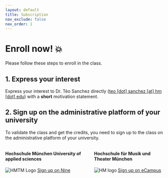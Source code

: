 ```yaml
---
layout: default
title: Subscription
nav_exclude: false
nav_order: 1
---
```


#  **Enroll now! 💥**

Please follow these steps to enroll in the class.

## 1. Express your interest

Express your interest to Dr. Téo Sanchez directly ([teo [dot] sanchez [at] hm [dot] edu](mailto:teo.sanchez@hm.edu)) with a **short** motivation statement.

## 2. Sign up on the administrative platform of your university 

To validate the class and get the credits, you need to sign up to the class on the administrative platform of your university.

<div class="columns">
  <div class="column">
    <h4>Hochschule München University of applied sciences</h4>
    <img src="{{ '/assets/images/logos/hm_logo.png' | relative_url }}" alt="HMTM Logo">
    <a href="https://nine.hm.edu/" class="btn fs-5 mb-4 mb-md-0 mr-2" target="_blank">Sign up on Nine</a>

  </div>
  <div class="column">
    <h4>Hochschule für Musik und Theater München</h4>
    <img src="{{ '/assets/images/logos/hmtm_logo.png' | relative_url }}" alt="HM logo">
        <a href="https://ecampus.musikhochschule-muenchen.de/" class="btn fs-5 mb-4 mb-md-0 mr-2" target="_blank">Sign up on eCampus</a>


  </div>
</div>
<!-- 
## 3. Sign up to the moodle platform

The moodle platform is open to both HM and HMTM students. It is **not** an administrative platform, but tool to exchange between students and teachers.
It is meant to gather all institutional emails, submit and collect assigments, and publish grades.

<div class="column">
    <img src="{{ '/assets/images/logos/moodle_logo.png' | relative_url }}" alt="HM logo">
        <a href="https://moodle.hm.edu/course/view.php?id=21077" class="btn fs-5 mb-4 mb-md-0 mr-2" target="_blank">Sign up on Moodle</a>
  </div>

NB: You can subscribe with and without HM credentials. Just select *DFN-AAI/eduGAIN* if you are not an HM student.
<div class="column">
  <img src="{{ '/assets/images/subscription_tuto.png' | relative_url }}" alt="HM logo">
  </div> -->



<!-- 
#  Who can participate? 

<div class="columns">
  <div class="column">
    <h4>Hochschule München University of applied sciences</h4>
    <ul>
      <li>Bachelor student in Computer Science, credited as FWP-subject;</li>
      <li>Bachelor student in Data Science, credited as FWP-subject;</li>
      <li>Bachelor student in Computer Science and Design, prerequisite of 90 achieved ECTS;</li>
      <li>Bachelor student in Digital Engineering, prerequisite of 90 achieved ECTS;</li>
    </ul>
  </div>
  <div class="column">
    <h4>Hochschule für Musik und Theater München</h4>
    Any student
  </div>
</div>




 --> 
